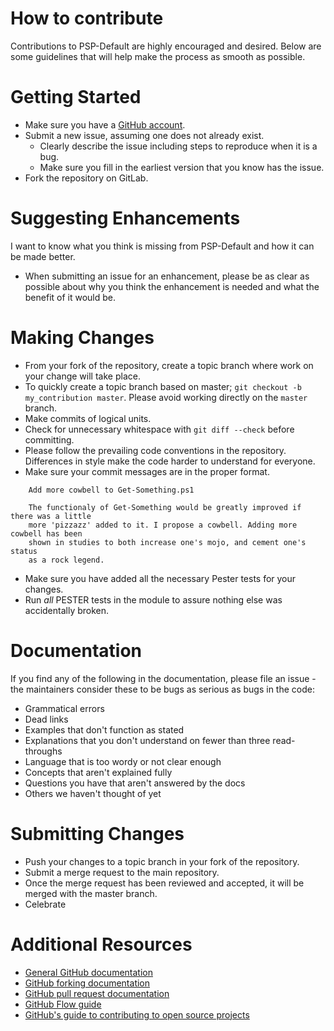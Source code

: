 # How to contribute
Contributions to PSP-Default are highly encouraged and desired.
Below are some guidelines that will help make the process as smooth as possible.

# Getting Started
* Make sure you have a [GitHub account](https://github.com/users/sign_in).
* Submit a new issue, assuming one does not already exist.
  * Clearly describe the issue including steps to reproduce when it is a bug.
  * Make sure you fill in the earliest version that you know has the issue.
* Fork the repository on GitLab.

# Suggesting Enhancements
I want to know what you think is missing from PSP-Default and how it can be made better.
* When submitting an issue for an enhancement, please be as clear as possible about why you think the enhancement is needed and what the benefit of it would be.

# Making Changes
* From your fork of the repository, create a topic branch where work on your change will take place.
* To quickly create a topic branch based on master; `git checkout -b my_contribution master`.
Please avoid working directly on the `master` branch.
* Make commits of logical units.
* Check for unnecessary whitespace with `git diff --check` before committing.
* Please follow the prevailing code conventions in the repository.
Differences in style make the code harder to understand for everyone.
* Make sure your commit messages are in the proper format.
```text
    Add more cowbell to Get-Something.ps1

    The functionaly of Get-Something would be greatly improved if there was a little
    more 'pizzazz' added to it. I propose a cowbell. Adding more cowbell has been
    shown in studies to both increase one's mojo, and cement one's status
    as a rock legend.
```

* Make sure you have added all the necessary Pester tests for your changes.
* Run _all_ PESTER tests in the module to assure nothing else was accidentally broken.

# Documentation
If you find any of the following in the documentation, please file an issue - the maintainers consider these to be bugs as serious as bugs in the code:

+ Grammatical errors
+ Dead links
+ Examples that don't function as stated
+ Explanations that you don't understand on fewer than three read-throughs
+ Language that is too wordy or not clear enough
+ Concepts that aren't explained fully
+ Questions you have that aren't answered by the docs
+ Others we haven't thought of yet

# Submitting Changes
* Push your changes to a topic branch in your fork of the repository.
* Submit a merge request to the main repository.
* Once the merge request has been reviewed and accepted, it will be merged with the master branch.
* Celebrate

# Additional Resources
* [General GitHub documentation](https://help.github.com/)
* [GitHub forking documentation](https://guides.github.com/activities/forking/)
* [GitHub pull request documentation](https://help.github.com/send-pull-requests/)
* [GitHub Flow guide](https://guides.github.com/introduction/flow/)
* [GitHub's guide to contributing to open source projects](https://guides.github.com/activities/contributing-to-open-source/)
